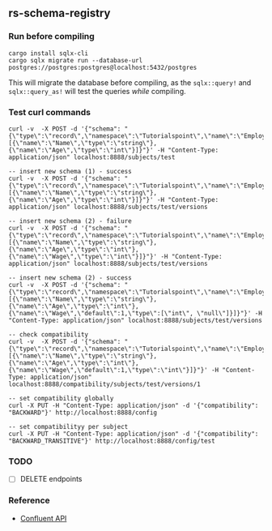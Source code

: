 rs-schema-registry
---

### Run before compiling

```
cargo install sqlx-cli
cargo sqlx migrate run --database-url postgres://postgres:postgres@localhost:5432/postgres
```

This will migrate the database before compiling, as the `sqlx::query!` and `sqlx::query_as!` will test the queries _while_ compiling.

### Test curl commands

```
curl -v  -X POST -d '{"schema": "{\"type\":\"record\",\"namespace\":\"Tutorialspoint\",\"name\":\"Employee\",\"fields\":[{\"name\":\"Name\",\"type\":\"string\"},{\"name\":\"Age\",\"type\":\"int\"}]}"}' -H "Content-Type: application/json" localhost:8888/subjects/test

-- insert new schema (1) - success
curl -v  -X POST -d '{"schema": "{\"type\":\"record\",\"namespace\":\"Tutorialspoint\",\"name\":\"Employee\",\"fields\":[{\"name\":\"Name\",\"type\":\"string\"},{\"name\":\"Age\",\"type\":\"int\"}]}"}' -H "Content-Type: application/json" localhost:8888/subjects/test/versions

-- insert new schema (2) - failure
curl -v  -X POST -d '{"schema": "{\"type\":\"record\",\"namespace\":\"Tutorialspoint\",\"name\":\"Employee\",\"fields\":[{\"name\":\"Name\",\"type\":\"string\"},{\"name\":\"Age\",\"type\":\"int\"},{\"name\":\"Wage\",\"type\":\"int\"}]}"}' -H "Content-Type: application/json" localhost:8888/subjects/test/versions

-- insert new schema (2) - success
curl -v  -X POST -d '{"schema": "{\"type\":\"record\",\"namespace\":\"Tutorialspoint\",\"name\":\"Employee\",\"fields\":[{\"name\":\"Name\",\"type\":\"string\"},{\"name\":\"Age\",\"type\":\"int\"},{\"name\":\"Wage\",\"default\":1,\"type\":[\"int\", \"null\"]}]}"}' -H "Content-Type: application/json" localhost:8888/subjects/test/versions

-- check compatibility
curl -v  -X POST -d '{"schema": "{\"type\":\"record\",\"namespace\":\"Tutorialspoint\",\"name\":\"Employee\",\"fields\":[{\"name\":\"Name\",\"type\":\"string\"},{\"name\":\"Age\",\"type\":\"int\"},{\"name\":\"Wage\",\"default\":1,\"type\":\"int\"}]}"}' -H "Content-Type: application/json" localhost:8888/compatibility/subjects/test/versions/1

-- set compatibility globally
curl -X PUT -H "Content-Type: application/json" -d '{"compatibility": "BACKWARD"}' http://localhost:8888/config

-- set compatibilityy per subject
curl -X PUT -H "Content-Type: application/json" -d '{"compatibility": "BACKWARD_TRANSITIVE"}' http://localhost:8888/config/test

```

### TODO

- [ ] DELETE endpoints

### Reference

- [Confluent API](https://docs.confluent.io/platform/current/schema-registry/develop/api.html)